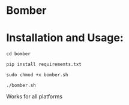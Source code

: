 # Bomber
# Installation and Usage:
```
cd bomber

pip install requirements.txt

sudo chmod +x bomber.sh

./bomber.sh

```

Works for all platforms


